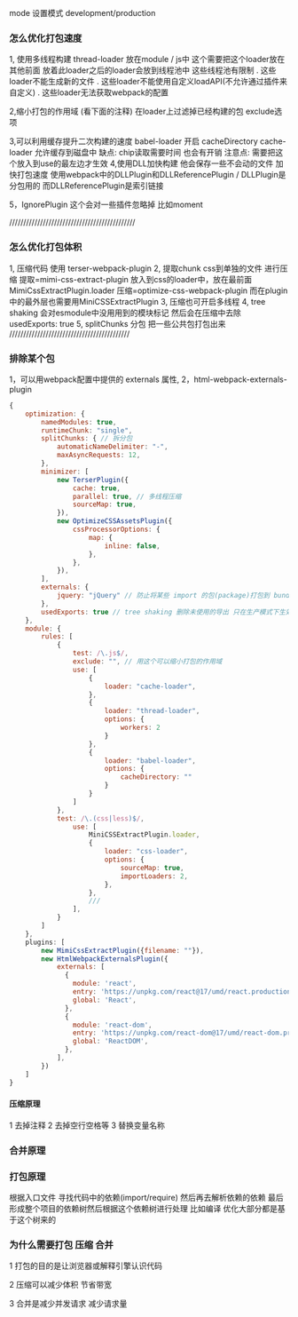 

mode 设置模式 development/production


### 怎么优化打包速度

1, 使用多线程构建 thread-loader 放在module / js中
这个需要把这个loader放在其他前面
放着此loader之后的loader会放到线程池中
这些线程池有限制
  . 这些loader不能生成新的文件 
  . 这些loader不能使用自定义loadAPI(不允许通过插件来自定义) 
  . 这些loader无法获取webpack的配置 

2,缩小打包的作用域 (看下面的注释)
在loader上过滤掉已经构建的包 exclude选项

3,可以利用缓存提升二次构建的速度
babel-loader
 开启 cacheDirectory
cache-loader 允许缓存到磁盘中 缺点: chip读取需要时间 也会有开销 注意点: 需要把这个放入到use的最左边才生效
4,使用DLL加快构建 他会保存一些不会动的文件 加快打包速度
使用webpack中的DLLPlugin和DLLReferencePlugin / DLLPlugin是分包用的 而DLLReferencePlugin是索引链接

5，IgnorePlugin 这个会对一些插件忽略掉 比如moment

/////////////////////////////////////////////

### 怎么优化打包体积

1, 压缩代码 使用 terser-webpack-plugin
2, 提取chunk css到单独的文件 进行压缩 
提取=mimi-css-extract-plugin 放入到css的loader中，放在最前面 MimiCssExtractPlugin.loader
压缩=optimize-css-webpack-plugin
而在plugin中的最外层也需要用MiniCSSExtractPlugin
3, 压缩也可开启多线程
4, tree shaking 会对esmodule中没用用到的模块标记 然后会在压缩中去除 usedExports: true
5, splitChunks 分包 把一些公共包打包出来
///////////////////////////////////////////

### 排除某个包

1，可以用webpack配置中提供的 externals 属性,
2，html-webpack-externals-plugin

```js
{
    optimization: {
        namedModules: true,
        runtimeChunk: "single",
        splitChunks: { // 拆分包
            automaticNameDelimiter: "-",
            maxAsyncRequests: 12,
        },
        minimizer: [
            new TerserPlugin({
                cache: true,
                parallel: true, // 多线程压缩
                sourceMap: true,
            }),
            new OptimizeCSSAssetsPlugin({
                cssProcessorOptions: {
                    map: {
                        inline: false,
                    },
                },
            }),
        ],
        externals: {
            jquery: "jQuery" // 防止将某些 import 的包(package)打包到 bundle  如用cdn的方式
        },
        usedExports: true // tree shaking 删除未使用的导出 只在生产模式下生效
    },
    module: {
        rules: [
            {
                test: /\.js$/,
                exclude: "", // 用这个可以缩小打包的作用域
                use: [
                    {
                        loader: "cache-loader",
                    },
                    {
                        loader: "thread-loader",
                        options: {
                            workers: 2
                        }
                    },
                    {
                        loader: "babel-loader",
                        options: {
                            cacheDirectory: ""
                        }
                    }
                ]
            },
            test: /\.(css|less)$/,
                use: [
                    MiniCSSExtractPlugin.loader,
                    {
                        loader: "css-loader",
                        options: {
                            sourceMap: true,
                            importLoaders: 2,
                        },
                    },
                    ///
                ],
            }
        ]
    },
    plugins: [
        new MimiCssExtractPlugin({filename: ""}),
        new HtmlWebpackExternalsPlugin({
            externals: [
              {
                module: 'react',
                entry: 'https://unpkg.com/react@17/umd/react.production.min.js',
                global: 'React',
              },
              {
                module: 'react-dom',
                entry: 'https://unpkg.com/react-dom@17/umd/react-dom.production.min.js',
                global: 'ReactDOM',
              },
            ],
        })
    ]
}
```


#### 压缩原理
1 去掉注释 2 去掉空行空格等 3 替换变量名称

### 合并原理

### 打包原理
根据入口文件 寻找代码中的依赖(import/require) 然后再去解析依赖的依赖
最后形成整个项目的依赖树然后根据这个依赖树进行处理
比如编译 优化大部分都是基于这个树来的

### 为什么需要打包 压缩 合并

1 打包的目的是让浏览器或解释引擎认识代码

2 压缩可以减少体积 节省带宽

3 合并是减少并发请求 减少请求量